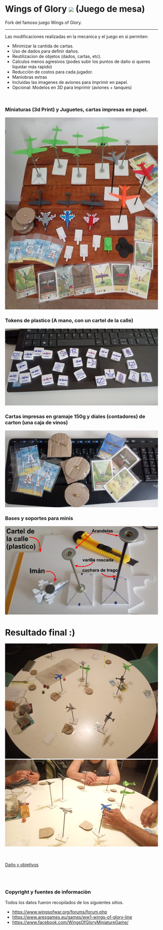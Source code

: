 # Wings of Glory  <img src="https://seeklogo.com/images/O/open-source-logo-55C3B4FF7B-seeklogo.com.png" height="60" with="60"> (Juego de mesa)
Fork del famoso juego Wings of Glory. 

<hr>

Las modificaciones realizadas en la mecanica y el juego en si permiten:
 - Minimizar la cantida de cartas.
 - Uso de dados para definir daños.
 - Reutilizacion de objetos (dados, cartas, etc).
 - Calculos menos agresivos (podes subir los puntos de daño si queres liquidar más rapido)
 - Reducciòn de costos para cada jugador.
 - Maniobras extras
 - Incluidas las imagenes de aviones para imprimir en papel.
 - Opcional: Modelos en 3D para imprimir (aviones + tanques)
 
<br>



### Miniaturas (3d Print) y Juguetes, cartas impresas en papel.
<img src="Imagenes-juego-final/caja-completa.jpeg">
<br>

### Tokens de plastico (A mano, con un cartel de la calle)
<img src="Imagenes-juego-final/tokens-plastico-a-mano.jpeg">
<br>

### Cartas impresas en gramaje 150g y diales (contadores) de carton (una caja de vinos)
<img src="Imagenes-juego-final/contadores-cartas.jpeg">
<br>

### Bases y soportes para minis
<img src="Imagenes-juego-final/soportes-minis.jpeg">
<br>


# Resultado final   :) 
<img src="Imagenes-juego-final/mesa-test.jpeg">
<br>
<img src="Imagenes-juego-final/mesa-test-2.jpeg">

<br><br>
[Daño y objetivos](Damage_and_objs.md)


<br><br>
### Copyright y fuentes de informaciòn
Todos los datos fueron recopilados de los siguientes sitios. 


- https://www.wingsofwar.org/forums/forum.php
- https://www.aresgames.eu/games/ww1-wings-of-glory-line
- https://www.facebook.com/WingsOfGloryMiniatureGame/

